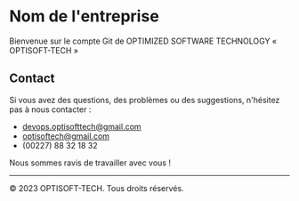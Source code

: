 # Nom de l'entreprise

Bienvenue sur le compte Git de OPTIMIZED SOFTWARE TECHNOLOGY « OPTISOFT-TECH » 



## Contact

Si vous avez des questions, des problèmes ou des suggestions, n'hésitez pas à nous contacter :

- devops.optisofttech@gmail.com
- optisoftech@gmail.com
- (00227) 88 32 18 32

Nous sommes ravis de travailler avec vous !

---
© 2023 OPTISOFT-TECH. Tous droits réservés.

